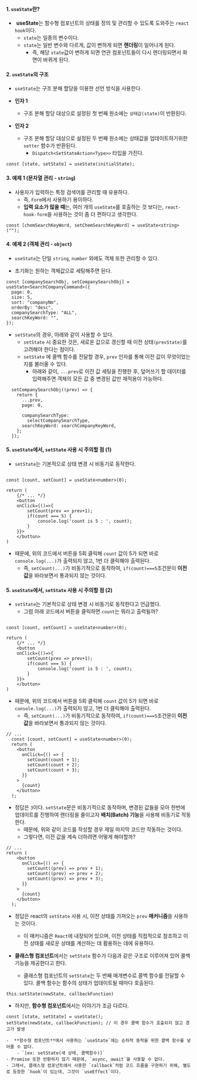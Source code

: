 
#### 1. `useState`란?

-  **useState**는 함수형 컴포넌트의 상태를 정의 및 관리할 수 있도록 도와주는 `react hook`이다.
	- `state`는 일종의 변수이다.
	- `state`는 일반 변수와 다르게, 값이 변하게 되면 **렌더링**이 일어나게 된다. 
		- 즉, 해당 `state`값이 변하게 되면 연관 컴포넌트들이 다시 렌더링되면서 화면이 바뀌게 된다.


#### 2. `useState`의 구조

- `useState`는 구조 분해 할당을 이용한 선언 방식을 사용한다.

- **인자 1**
	- 구조 분해 할당 대상으로 설정된 첫 번째 원소에는 `상태값(state)`이 반환된다.
	
- **인자 2**
	- 구조 분해 할당 대상으로 설정된 두 번째 원소에는 상태값을 업데이트하기위한 `setter` 함수가 반환된다. 
		- `Dispatch<SetStateAction<Type>>` 타입을 가진다.

```tsx
const [state, setState] = useState(initialState);
```


#### 3. 예제 1 (문자열 관리 - `string`)

- 사용자가 입력하는 특정 검색어를 관리할 때 유용하다.
	- 즉, `Form`에서 사용하기 용이하다.
	- **입력 요소가 많을 때**는, 여러 개의 `useState`를 호출하는 것 보다는, `react-hook-form`을 사용하는 것이 좀 더 편하다고 생각한다.

```tsx
const [chemSearchKeyWord, setChemSearchKeyWord] = useState<string>("");
```

#### 4. 예제 2 (객체 관리 - `object`)

- `useState`는 단일 `string`, `number` 외에도 객체 또한 관리할 수 있다.

- 초기화는 원하는 객체값으로 세팅해주면 된다.
```tsx
const [companySearchObj, setCompanySearchObj] =
useState<SearchCompanyCommand>({
  page: 0,
  size: 5,
  sort: "companyNm",
  orderBy: "desc",
  companySearchType: "ALL",
  searchKeyWord: "",
});
```

- `setState`의 경우, 아래와 같이 사용할 수 있다.
	- `setState` 시 중요한 것은, 새로운 값으로 갱신할 때 이전 상태`(prevState)`를 고려해야 한다는 점이다.
	- `setState` 에 콜백 함수를 전달할 경우, `prev` 인자를 통해 이전 값이 무엇이었는지를 불러올 수 있다.
		- 아래와 같이, `...prev`로 이전 값 세팅을 진행한 후, 덮어쓰기 할 데이터를 입력해주면 객체의 모든 값 중 변경된 값만 재적용이 가능하다.
```tsx
  setCompanySearchObj((prev) => {
	return {
	  ...prev,
	  page: 0,

	  companySearchType:
		selectCompanySearchType,
	  searchKeyWord: searchCompanyKeyWord,
	};
  });
```

#### 5. `useState`에서, `setState` 사용 시 주의할 점 (1)

- `setState`는 기본적으로 상태 변경 시 비동기로 동작한다.
```tsx

const [count, setCount] = useState<number>(0);

return (
	{/* ... */}
	<button
	onClick={()=>{
		setCount(prev => prev+1);
		if(count === 5) {
			console.log('count is 5 : ', count);
		}
	}}>
	</button>
)
```

- 때문에, 위의 코드에서 버튼을 5회 클릭해 `count` 값이 5가 되면 바로 `console.log(...)`가 출력되지 않고, 1번 더 클릭해야 출력된다.
	- 즉, `setCount(...)`가 비동기적으로 동작하여, `if(count)===5`조건문이 **이전 값**을 바라보면서 통과되지 않는 것이다.


#### 5. `useState`에서, `setState` 사용 시 주의할 점 (2)

- `setState`는 기본적으로 상태 변경 시 비동기로 동작한다고 언급했다.
	- 그럼 아래 코드에서 버튼을 클릭하면 `count`는 뭐라고 출력될까?
```tsx

const [count, setCount] = useState<number>(0);

return (
	{/* ... */}
	<button
	onClick={()=>{
		setCount(prev => prev+1);
		if(count === 5) {
			console.log('count is 5 : ', count);
		}
	}}>
	</button>
)
```

- 때문에, 위의 코드에서 버튼을 5회 클릭해 `count` 값이 5가 되면 바로 `console.log(...)`가 출력되지 않고, 1번 더 클릭해야 출력된다.
	- 즉, `setCount(...)`가 비동기적으로 동작하여, `if(count)===5`조건문이 **이전 값**을 바라보면서 통과되지 않는 것이다.

```tsx
// ...
  const [count, setCount] = useState<number>(0);
  return (
    <button
      onClick={() => {
        setCount(count + 1);
        setCount(count + 2);
        setCount(count + 3);
      }}
    >
      {count}
    </button>
  );
```

- 정답은 `3`이다. `setState`문은 비동기적으로 동작하며, 변경된 값들을 모아 한번에 업데이트를 진행하여 렌더링을 줄이고자 **배치(Batch) 기능**을 사용해 비동기로 작동한다.
	- 때문에, 위와 같이 코드를 작성할 경우 제일 마지막 코드만 작동하는 것이다.
	- 그렇다면, 이전 값을 계속 더하려면 어떻게 해야할까?

```tsx
// ...
return (
    <button
      onClick={() => {
        setCount((prev) => prev + 1);
        setCount((prev) => prev + 2);
        setCount((prev) => prev + 3);
      }}
    >
      {count}
    </button>
  );
```

- 정답은 react의 `setState` 사용 시, 이전 상태를 가져오는 `prev` **매커니즘**을 사용하는 것이다.
	- 이 매커니즘은 `React`에 내장되어 있으며, 이전 상태를 직접적으로 참조하고 이전 상태를 새로운 상태를 계산하는 데 활용하는 데에 유용하다.

- **클래스형 컴포넌트**에서는 `setState` 함수가 다음과 같은 구조로 이루어져 있어 콜백 기능을 제공한다고 한다.
	- 클래스형 컴포넌트의 `setState`는 두 번째 매개변수로 콜백 함수를 전달할 수 있다. 콜백 함수는 함수의 상태가 업데이트될 때마다 호출된다.
```tsx
this.setState(newState, callbackFunction)
```

- 하지만, **함수형 컴포넌트**에서는 이야기가 조금 다르다.
```tsx
const [state, setState] = useState(); 
setState(newState, callbackFunction); // 이 경우 콜백 함수가 호출되지 않고 경고가 발생
```

	-  **함수형 컴포넌트**에서 사용하는 `useState`에는 순차적 동작을 위한 콜백 함수를 넣어줄 수 없다.
		- `[ex: setState(새 상태, 콜백함수)]`
	- Promise 또한 반환하지 않기 때문에, `async, await`을 사용할 수 없다.
	- 그래서, 클래스형 컴포넌트에서 사용한 `callback`처럼 코드 흐름을 구현하기 위해, 별도로 등장한 `hook`이 있는데, 그것이 `useEffect`이다.
